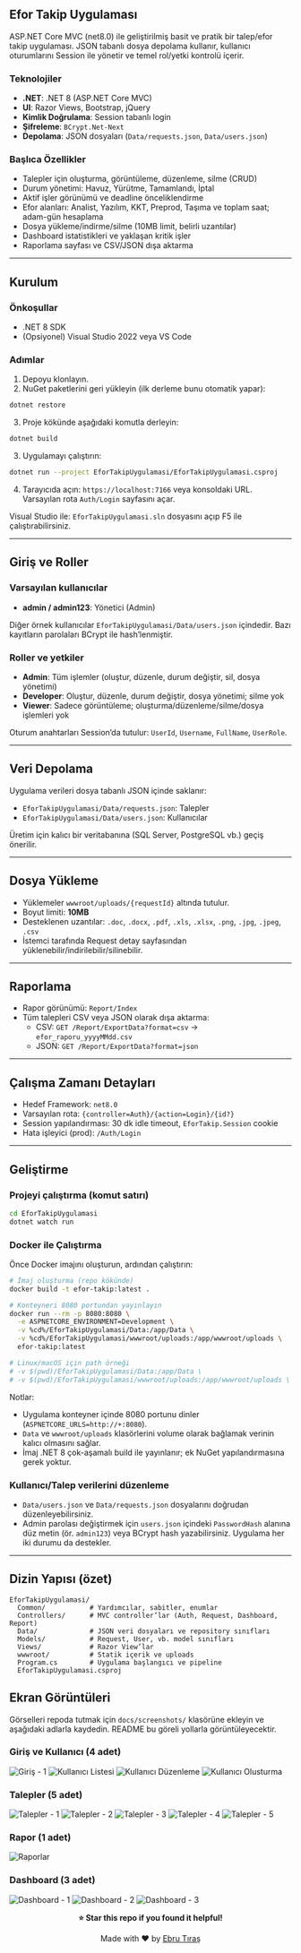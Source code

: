 ## Efor Takip Uygulaması

ASP.NET Core MVC (net8.0) ile geliştirilmiş basit ve pratik bir talep/efor takip uygulaması. JSON tabanlı dosya depolama kullanır, kullanıcı oturumlarını Session ile yönetir ve temel rol/yetki kontrolü içerir.

### Teknolojiler
- **.NET**: .NET 8 (ASP.NET Core MVC)
- **UI**: Razor Views, Bootstrap, jQuery
- **Kimlik Doğrulama**: Session tabanlı login
- **Şifreleme**: `BCrypt.Net-Next`
- **Depolama**: JSON dosyaları (`Data/requests.json`, `Data/users.json`)

### Başlıca Özellikler
- Talepler için oluşturma, görüntüleme, düzenleme, silme (CRUD)
- Durum yönetimi: Havuz, Yürütme, Tamamlandı, İptal
- Aktif işler görünümü ve deadline önceliklendirme
- Efor alanları: Analist, Yazılım, KKT, Preprod, Taşıma ve toplam saat; adam-gün hesaplama
- Dosya yükleme/indirme/silme (10MB limit, belirli uzantılar)
- Dashboard istatistikleri ve yaklaşan kritik işler
- Raporlama sayfası ve CSV/JSON dışa aktarma

---

## Kurulum

### Önkoşullar
- .NET 8 SDK
- (Opsiyonel) Visual Studio 2022 veya VS Code

### Adımlar
1. Depoyu klonlayın.
2. NuGet paketlerini geri yükleyin (ilk derleme bunu otomatik yapar):
```bash
dotnet restore
```
3. Proje kökünde aşağıdaki komutla derleyin:
```bash
dotnet build
```
3. Uygulamayı çalıştırın:
```bash
dotnet run --project EforTakipUygulamasi/EforTakipUygulamasi.csproj
```
4. Tarayıcıda açın: `https://localhost:7166` veya konsoldaki URL. Varsayılan rota `Auth/Login` sayfasını açar.

Visual Studio ile: `EforTakipUygulamasi.sln` dosyasını açıp F5 ile çalıştırabilirsiniz.

---

## Giriş ve Roller

### Varsayılan kullanıcılar
- **admin / admin123**: Yönetici (Admin)

Diğer örnek kullanıcılar `EforTakipUygulamasi/Data/users.json` içindedir. Bazı kayıtların parolaları BCrypt ile hash’lenmiştir.

### Roller ve yetkiler
- **Admin**: Tüm işlemler (oluştur, düzenle, durum değiştir, sil, dosya yönetimi)
- **Developer**: Oluştur, düzenle, durum değiştir, dosya yönetimi; silme yok
- **Viewer**: Sadece görüntüleme; oluşturma/düzenleme/silme/dosya işlemleri yok

Oturum anahtarları Session’da tutulur: `UserId`, `Username`, `FullName`, `UserRole`.

---

## Veri Depolama

Uygulama verileri dosya tabanlı JSON içinde saklanır:
- `EforTakipUygulamasi/Data/requests.json`: Talepler
- `EforTakipUygulamasi/Data/users.json`: Kullanıcılar

Üretim için kalıcı bir veritabanına (SQL Server, PostgreSQL vb.) geçiş önerilir.

---

## Dosya Yükleme

- Yüklemeler `wwwroot/uploads/{requestId}` altında tutulur.
- Boyut limiti: **10MB**
- Desteklenen uzantılar: `.doc`, `.docx`, `.pdf`, `.xls`, `.xlsx`, `.png`, `.jpg`, `.jpeg`, `.csv`
- İstemci tarafında Request detay sayfasından yüklenebilir/indirilebilir/silinebilir.

---

## Raporlama

- Rapor görünümü: `Report/Index`
- Tüm talepleri CSV veya JSON olarak dışa aktarma:
  - CSV: `GET /Report/ExportData?format=csv` → `efor_raporu_yyyyMMdd.csv`
  - JSON: `GET /Report/ExportData?format=json`

---

## Çalışma Zamanı Detayları

- Hedef Framework: `net8.0`
- Varsayılan rota: `{controller=Auth}/{action=Login}/{id?}`
- Session yapılandırması: 30 dk idle timeout, `EforTakip.Session` cookie
- Hata işleyici (prod): `/Auth/Login`

---

## Geliştirme

### Projeyi çalıştırma (komut satırı)
```bash
cd EforTakipUygulamasi
dotnet watch run
```

### Docker ile Çalıştırma

Önce Docker imajını oluşturun, ardından çalıştırın:
```bash
# İmaj oluşturma (repo kökünde)
docker build -t efor-takip:latest .

# Konteyneri 8080 portundan yayınlayın
docker run --rm -p 8080:8080 \
  -e ASPNETCORE_ENVIRONMENT=Development \
  -v %cd%/EforTakipUygulamasi/Data:/app/Data \
  -v %cd%/EforTakipUygulamasi/wwwroot/uploads:/app/wwwroot/uploads \
  efor-takip:latest

# Linux/macOS için path örneği
# -v $(pwd)/EforTakipUygulamasi/Data:/app/Data \
# -v $(pwd)/EforTakipUygulamasi/wwwroot/uploads:/app/wwwroot/uploads \
```

Notlar:
- Uygulama konteyner içinde 8080 portunu dinler (`ASPNETCORE_URLS=http://+:8080`).
- `Data` ve `wwwroot/uploads` klasörlerini volume olarak bağlamak verinin kalıcı olmasını sağlar.
- İmaj .NET 8 çok-aşamalı build ile yayınlanır; ek NuGet yapılandırmasına gerek yoktur.

### Kullanıcı/Talep verilerini düzenleme
- `Data/users.json` ve `Data/requests.json` dosyalarını doğrudan düzenleyebilirsiniz.
- Admin parolası değiştirmek için `users.json` içindeki `PasswordHash` alanına düz metin (ör. `admin123`) veya BCrypt hash yazabilirsiniz. Uygulama her iki durumu da destekler.

---

## Dizin Yapısı (özet)
```
EforTakipUygulamasi/
  Common/           # Yardımcılar, sabitler, enumlar
  Controllers/      # MVC controller’lar (Auth, Request, Dashboard, Report)
  Data/             # JSON veri dosyaları ve repository sınıfları
  Models/           # Request, User, vb. model sınıfları
  Views/            # Razor View’lar
  wwwroot/          # Statik içerik ve uploads
  Program.cs        # Uygulama başlangıcı ve pipeline
  EforTakipUygulamasi.csproj
```

## Ekran Görüntüleri

Görselleri repoda tutmak için `docs/screenshots/` klasörüne ekleyin ve aşağıdaki adlarla kaydedin. README bu göreli yollarla görüntüleyecektir.

### Giriş ve Kullanıcı (4 adet)
![Giriş - 1](docs/screenshots/login-1.png)
![Kullanıcı Listesi](docs/screenshots/users-1.png)
![Kullanıcı Düzenleme](docs/screenshots/users-2.png)
![Kullanıcı Olusturma](docs/screenshots/users-3.png)

### Talepler (5 adet)
![Talepler - 1](docs/screenshots/requests-1.png)
![Talepler - 2](docs/screenshots/requests-2.png)
![Talepler - 3](docs/screenshots/requests-3.png)
![Talepler - 4](docs/screenshots/requests-4.png)
![Talepler - 5](docs/screenshots/requests-5.png)

### Rapor (1 adet)
![Raporlar](docs/screenshots/report-1.png)

### Dashboard (3 adet)
![Dashboard - 1](docs/screenshots/dashboard-1.png)
![Dashboard - 2](docs/screenshots/dashboard-2.png)
![Dashboard - 3](docs/screenshots/dashboard-3.png)


<div align="center">

**⭐ Star this repo if you found it helpful!**

Made with ❤️ by [Ebru Tıraş](https://github.com/ebrutira)

</div>
